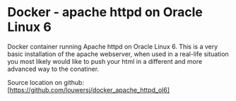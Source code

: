 # Docker - apache httpd on Oracle Linux 6
Docker container running Apache httpd on Oracle Linux 6. This is a very basic installation of the apache webserver, when used in a real-life situation you most likely would like to push your html in a different and more advanced way to the conatiner. 

Source location on github: [https://github.com/louwersj/docker_apache_httpd_ol6]
